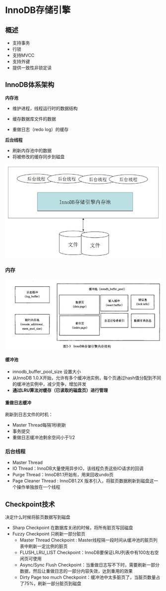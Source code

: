 # InnoDB存储引擎

## 概述

- 支持事务
- 行锁
- 支持MVCC
- 支持外键
- 提供一致性非锁定读



## InnoDB体系架构

**内存池**

- 维护进程，线程运行时的数据结构

- 缓存数据库文件的数据
- 重做日志（redo log）的缓存

**后台线程**

- 刷新内存池中的数据
- 将被修改的缓存同步到磁盘

![InnoDB存储引擎体系架构](images\InnoDB存储引擎体系架构.png)

### 内存

![InnoDB存储引擎内存结构](images\InnoDB存储引擎内存结构.jpg)

#### 缓冲池

- innodb_buffer_pool_size 设置大小
- 从InnoDB 1.0.X开始，允许有多个缓冲池实例，每个页通过hash值分配到不同的缓冲池实例中，减少竞争，增加并发
- **通过LRU算法对缓存（已读取的磁盘页）进行管理**





#### 重做日志缓冲



刷新到日志文件的时机：

- Master Thread每隔1秒刷新
- 事务提交
- 重做日志缓冲池剩余空间小于1/2







### 后台线程

- Master Thread
- IO Thread：InnoDB大量使用异步IO，该线程负责这些IO请求的回调
- Purge Thread：InnoDB1.1开始有，用来回收undo页
- Page Cleaner Thread : InnoDB1.2X 版本引入，将脏页数据刷新到磁盘这一个操作单独放在一个线程

## Checkpoint技术

决定什么时候将脏页数据写到磁盘

- Sharp Checkpoint 在数据库关闭的时候，将所有脏页写回磁盘
- Fuzzy Checkpoint 只刷新一部分脏页
  - Master Thread Checkpoint : Master线程隔一段时间从缓冲池的脏页列表中刷新一定比例的脏页
  - FLUSH_LRU_LIST Checkpoint：InnoDB要保证LRU列表中有100左右空闲页可使用
  - Async/Sync Flush Checkpoint：当重做日志写不下时，需要刷新一部分数据，然后让重做日志的一部分内容失效，达到重用的效果
  - Dirty Page too much Checkpoint：缓冲池中太多脏页了，当脏页数量占了75%，刷新一部分脏页到磁盘







